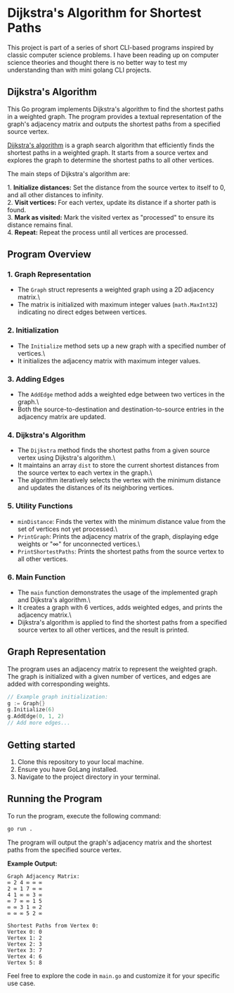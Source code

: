

# Dijkstra's Algorithm for Shortest Paths

This project is part of a series of short CLI-based programs inspired by classic computer science problems. I have been reading up on computer science theories and thought there is no better way to test my understanding than with mini golang CLI projects.

## Dijkstra's Algorithm

This Go program implements Dijkstra's algorithm to find the shortest paths in a weighted graph. The program provides a textual representation of the graph's adjacency matrix and outputs the shortest paths from a specified source vertex.

[Dijkstra's algorithm](https://en.wikipedia.org/wiki/Dijkstra%27s_algorithm) is a graph search algorithm that efficiently finds the shortest paths in a weighted graph. It starts from a source vertex and explores the graph to determine the shortest paths to all other vertices.

The main steps of Dijkstra's algorithm are:

1\. **Initialize distances:** Set the distance from the source vertex to itself to 0, and all other distances to infinity.\
2\. **Visit vertices:** For each vertex, update its distance if a shorter path is found.\
3\. **Mark as visited:** Mark the visited vertex as "processed" to ensure its distance remains final.\
4\. **Repeat:** Repeat the process until all vertices are processed.

## Program Overview

### 1. Graph Representation

- The `Graph` struct represents a weighted graph using a 2D adjacency matrix.\
- The matrix is initialized with maximum integer values (`math.MaxInt32`) indicating no direct edges between vertices.

### 2. Initialization

- The `Initialize` method sets up a new graph with a specified number of vertices.\
- It initializes the adjacency matrix with maximum integer values.

### 3. Adding Edges

- The `AddEdge` method adds a weighted edge between two vertices in the graph.\
- Both the source-to-destination and destination-to-source entries in the adjacency matrix are updated.

### 4. Dijkstra's Algorithm

- The `Dijkstra` method finds the shortest paths from a given source vertex using Dijkstra's algorithm.\
- It maintains an array `dist` to store the current shortest distances from the source vertex to each vertex in the graph.\
- The algorithm iteratively selects the vertex with the minimum distance and updates the distances of its neighboring vertices.

### 5. Utility Functions

- `minDistance`: Finds the vertex with the minimum distance value from the set of vertices not yet processed.\
- `PrintGraph`: Prints the adjacency matrix of the graph, displaying edge weights or "∞" for unconnected vertices.\
- `PrintShortestPaths`: Prints the shortest paths from the source vertex to all other vertices.

### 6. Main Function

- The `main` function demonstrates the usage of the implemented graph and Dijkstra's algorithm.\
- It creates a graph with 6 vertices, adds weighted edges, and prints the adjacency matrix.\
- Dijkstra's algorithm is applied to find the shortest paths from a specified source vertex to all other vertices, and the result is printed.

## Graph Representation

The program uses an adjacency matrix to represent the weighted graph. The graph is initialized with a given number of vertices, and edges are added with corresponding weights.

```go
// Example graph initialization:
g := Graph{}
g.Initialize(6)
g.AddEdge(0, 1, 2)
// Add more edges...
```
## Getting started

1.  Clone this repository to your local machine.
2.  Ensure you have GoLang installed.
3.  Navigate to the project directory in your terminal.


## Running the Program

To run the program, execute the following command:

```bash
go run .
```

The program will output the graph's adjacency matrix and the shortest paths from the specified source vertex.

**Example Output:**

```plaintext\
Graph Adjacency Matrix:
∞ 2 4 ∞ ∞ ∞
2 ∞ 1 7 ∞ ∞
4 1 ∞ ∞ 3 ∞
∞ 7 ∞ ∞ 1 5
∞ ∞ 3 1 ∞ 2
∞ ∞ ∞ 5 2 ∞

Shortest Paths from Vertex 0:
Vertex 0: 0
Vertex 1: 2
Vertex 2: 3
Vertex 3: 7
Vertex 4: 6
Vertex 5: 8
```

Feel free to explore the code in `main.go` and customize it for your specific use case.
